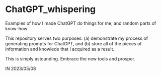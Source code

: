 # ChatGPT_whispering
Examples of how I made ChatGPT do things for me, and random parts of know-how

This repository serves two purposes: (a) demonstrate my process of generating prompts for ChatGPT,
and (b) store all of the pieces of information and knowlede that I acquired as a result.

This is simply astounding. Embrace the new tools and prosper.

IN 2023/05/08
